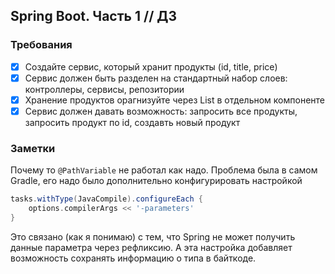 ## Spring Boot. Часть 1 // ДЗ 

### Требования
- [x] Создайте сервис, который хранит продукты (id, title, price)
- [x] Сервис должен быть разделен на стандартный набор слоев: контроллеры, сервисы, репозитории
- [x] Хранение продуктов орагнизуйте через List в отдельном компоненте
- [x] Сервис должен давать возможность: запросить все продукты, запросить продукт по id, создавть новый продукт

### Заметки

Почему то `@PathVariable` не работал как надо. Проблема была в самом Gradle, его надо было дополнительно конфигурировать настройкой

```groovy
tasks.withType(JavaCompile).configureEach {
    options.compilerArgs << '-parameters'
}
```

Это связано (как я понимаю) с тем, что Spring не может получить данные параметра через рефликсию. 
А эта настройка добавляет возможность сохранять информацию о типа в байткоде.
